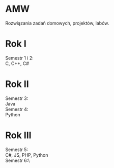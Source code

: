 # AMW
Rozwiązania zadań domowych, projektów, labów. 

# Rok I
Semestr 1 i 2:\
C, C++, C#
# Rok II
Semestr 3:\
Java\
Semestr 4:\
Python
# Rok III
Semestr 5:\
C#, JS, PHP, Python\
Semestr 6:\

